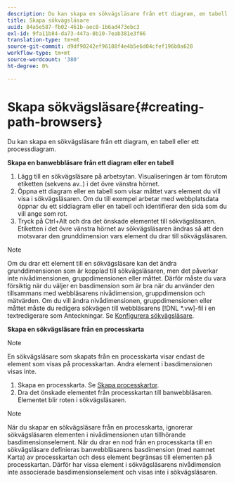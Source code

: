 ```yaml
---
description: Du kan skapa en sökvägsläsare från ett diagram, en tabell eller ett processdiagram.
title: Skapa sökvägsläsare
uuid: 84a5e587-fb02-461b-aec8-1b6ad473ebc3
exl-id: 9fa11b84-da73-447a-8b10-7eab381e3f66
translation-type: tm+mt
source-git-commit: d9df90242ef96188f4e4b5e6d04cfef196b0a628
workflow-type: tm+mt
source-wordcount: '380'
ht-degree: 0%

---
```


# Skapa sökvägsläsare{#creating-path-browsers}

Du kan skapa en sökvägsläsare från ett diagram, en tabell eller ett processdiagram.

**Skapa en banwebbläsare från ett diagram eller en tabell**

1. Lägg till en sökvägsläsare på arbetsytan. Visualiseringen är tom förutom etiketten (sekvens av..) i det övre vänstra hörnet.
1. Öppna ett diagram eller en tabell som visar måttet vars element du vill visa i sökvägsläsaren. Om du till exempel arbetar med webbplatsdata öppnar du ett siddiagram eller en tabell och identifierar den sida som du vill ange som rot.
1. Tryck på Ctrl+Alt och dra det önskade elementet till sökvägsläsaren. Etiketten i det övre vänstra hörnet av sökvägsläsaren ändras så att den motsvarar den grunddimension vars element du drar till sökvägsläsaren.

>[!NOTE]
>
>Om du drar ett element till en sökvägsläsare kan det ändra grunddimensionen som är kopplad till sökvägsläsaren, men det påverkar inte nivådimensionen, gruppdimensionen eller måttet. Därför måste du vara försiktig när du väljer en basdimension som är bra när du använder den tillsammans med webbläsarens nivådimension, gruppdimension och mätvärden. Om du vill ändra nivådimensionen, gruppdimensionen eller måttet måste du redigera sökvägen till webbläsarens [!DNL *.vw]-fil i en textredigerare som Anteckningar. Se [Konfigurera sökvägsläsare](../../../../home/c-get-started/c-intf-anlys-ftrs/t-config-path-brwsr.md#task-bbb3ddaa140a414f984b697c2b8202a3).

**Skapa en sökvägsläsare från en processkarta**

>[!NOTE]
>
>En sökvägsläsare som skapats från en processkarta visar endast de element som visas på processkartan. Andra element i basdimensionen visas inte.

1. Skapa en processkarta. Se [Skapa processkartor](../../../../home/c-get-started/c-analysis-vis/c-proc-maps/c-create-proc-maps.md#concept-daf5b14dae7a442191611b1b9c1122bf).
1. Dra det önskade elementet från processkartan till banwebbläsaren. Elementet blir roten i sökvägsläsaren.

>[!NOTE]
>
>När du skapar en sökvägsläsare från en processkarta, ignorerar sökvägsläsaren elementen i nivådimensionen utan tillhörande basdimensionselement. När du drar en nod från en processkarta till en sökvägsläsare definieras banwebbläsarens basdimension (med namnet Karta) av processkartan och dess element begränsas till elementen på processkartan. Därför har vissa element i sökvägsläsarens nivådimension inte associerade basdimensionselement och visas inte i sökvägsläsaren.
